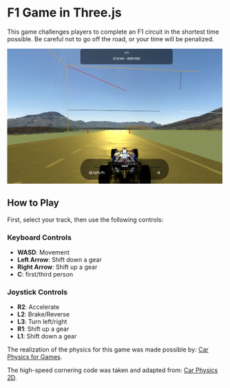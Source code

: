 # F1 Game in Three.js

This game challenges players to complete an F1 circuit in the shortest time possible. Be careful not to go off the road, or your time will be penalized.


<img src = "screen_game.jpg" width=500/>


## How to Play

First, select your track, then use the following controls:

### Keyboard Controls
- **WASD**: Movement
- **Left Arrow**: Shift down a gear
- **Right Arrow**: Shift up a gear
- **C**: first/third person

### Joystick Controls
- **R2**: Accelerate
- **L2**: Brake/Reverse
- **L3**: Turn left/right
- **R1**: Shift up a gear
- **L1**: Shift down a gear

The realization of the physics for this game was made possible by: [Car Physics for Games](https://www.asawicki.info/Mirror/Car%20Physics%20for%20Games/Car%20Physics%20for%20Games.html).

The high-speed cornering code was taken and adapted from: [Car Physics 2D](https://github.com/spacejack/carphysics2d).
